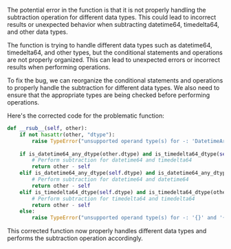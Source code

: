 The potential error in the function is that it is not properly handling the subtraction operation for different data types. This could lead to incorrect results or unexpected behavior when subtracting datetime64, timedelta64, and other data types.

The function is trying to handle different data types such as datetime64, timedelta64, and other types, but the conditional statements and operations are not properly organized. This can lead to unexpected errors or incorrect results when performing operations.

To fix the bug, we can reorganize the conditional statements and operations to properly handle the subtraction for different data types. We also need to ensure that the appropriate types are being checked before performing operations.

Here's the corrected code for the problematic function:

```python
def __rsub__(self, other):
    if not hasattr(other, "dtype"):
        raise TypeError("unsupported operand type(s) for -: 'DatetimeArray' and '{}'".format(type(other).__name__))
    
    if is_datetime64_any_dtype(other.dtype) and is_timedelta64_dtype(self.dtype):
        # Perform subtraction for datetime64 and timedelta64
        return other - self
    elif is_datetime64_any_dtype(self.dtype) and is_datetime64_any_dtype(other.dtype):
        # Perform subtraction for datetime64 and datetime64
        return other - self
    elif is_timedelta64_dtype(self.dtype) and is_timedelta64_dtype(other.dtype):
        # Perform subtraction for timedelta64 and timedelta64
        return other - self
    else:
        raise TypeError("unsupported operand type(s) for -: '{}' and '{}'".format(type(self).__name__, type(other).__name__))
```

This corrected function now properly handles different data types and performs the subtraction operation accordingly.